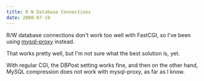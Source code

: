 ```yaml
---
title: R W Database Connections
date: 2008-07-19
---
```

R/W database connections don't work too well with FastCGI, so I've been using <a href="http://www.docunext.com/wiki/Mysql-proxy">mysql-proxy</a> instead.

That works pretty well, but I'm not sure what the best solution is, yet.

With regular CGI, the DBPost setting works fine, and then on the other hand, MySQL compression does not work with mysql-proxy, as far as I know.

